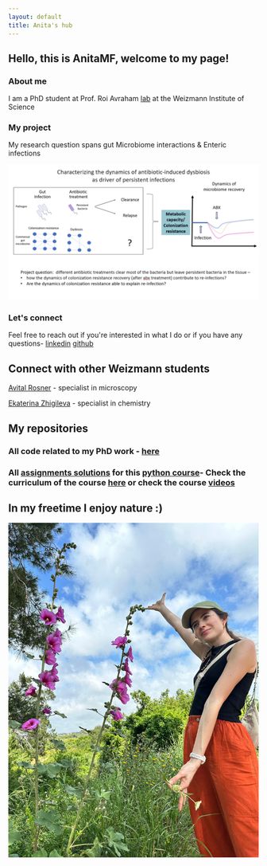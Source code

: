 ```yaml
---
layout: default
title: Anita's hub
---
```


## Hello, this is AnitaMF, welcome to my page!
### About me 
I am a PhD student at Prof. Roi Avraham [lab](https://www.weizmann.ac.il/dept/irb/avraham/avraham-lab-homepage) at the Weizmann Institute of Science 

### My project 
My research question spans gut Microbiome interactions & Enteric infections

![](/projectQuestion.PNG)

### Let's connect 
Feel free to reach out if you're interested in what I do or if you have any questions- [linkedin](https://www.linkedin.com/in/ana-mejia-fleisacher-546113290/) [github](https://github.com/AnitaMF/AnitaMF.github.io/)

## Connect with other Weizmann students 
[Avital Rosner](https://avitalrosner.github.io/) - specialist in microscopy 

[Ekaterina Zhigileva](https://katyazhi.github.io/) - specialist in chemistry 

## My repositories 
### All code related to my PhD work - [here](https://github.com/AnitaMF/AnitaMF.github.io/)
### All [assignments solutions](/https://github.com/AnitaMF/python_assignments.github.io/tree/main/Assignments) for this [python course](https://github.com/szabgab/wis-python-course-2024-04?tab=readme-ov-file/)- Check the curriculum of the course [here](https://erez.weizmann.ac.il/apx/f?p=186:30:::NO::pid,pprev:14800,14473/) or check the course [videos](https://www.youtube.com/@CodeMaven) 


## In my freetime I enjoy nature :) 
![](/MY_PIC.jpeg)

